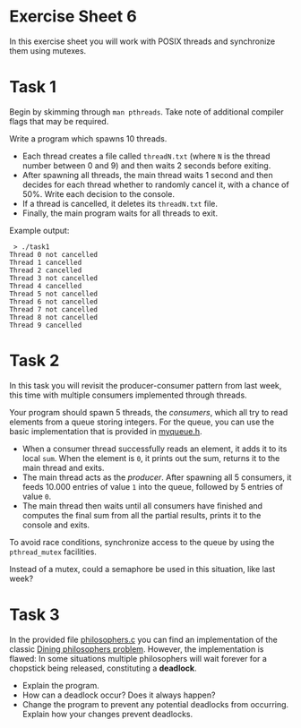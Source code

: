 # Exercise Sheet 6

In this exercise sheet you will work with POSIX threads and synchronize them
using mutexes.

# Task 1

Begin by skimming through `man pthreads`. Take note of additional compiler
flags that may be required.

Write a program which spawns 10 threads.

- Each thread creates a file called `threadN.txt` (where `N` is the thread
  number between 0 and 9) and then waits 2 seconds before exiting.
- After spawning all threads, the main thread waits 1 second and
  then decides for each thread whether to randomly cancel it, with a chance of
  50%. Write each decision to the console.
- If a thread is cancelled, it deletes its `threadN.txt` file.
- Finally, the main program waits for all threads to exit.

Example output:

```
 > ./task1
Thread 0 not cancelled
Thread 1 cancelled
Thread 2 cancelled
Thread 3 not cancelled
Thread 4 cancelled
Thread 5 not cancelled
Thread 6 not cancelled
Thread 7 not cancelled
Thread 8 not cancelled
Thread 9 cancelled
```

# Task 2

In this task you will revisit the producer-consumer pattern from last week,
this time with multiple consumers implemented through threads.

Your program should spawn 5 threads, the _consumers_, which all try to read
elements from a queue storing integers. For the queue, you can use the basic
implementation that is provided in [myqueue.h](task2/myqueue.h).

- When a consumer thread successfully reads an element, it adds it to its
  local `sum`. When the element is `0`, it prints out the sum, returns it
  to the main thread and exits.
- The main thread acts as the _producer_. After spawning all 5 consumers, it
  feeds 10.000 entries of value `1` into the queue, followed by 5 entries of
  value `0`.
- The main thread then waits until all consumers have finished and computes
  the final sum from all the partial results, prints it to the console and
  exits.

To avoid race conditions, synchronize access to the queue by using the
`pthread_mutex` facilities.

Instead of a mutex, could a semaphore be used in this situation, like last
week?

# Task 3

In the provided file [philosophers.c](task3/philosophers.c) you can find an
implementation of the classic
[Dining philosophers problem](https://en.wikipedia.org/wiki/Dining_philosophers_problem).
However, the implementation is flawed: In some situations multiple philosophers
will wait forever for a chopstick being released, constituting a
**deadlock**.

- Explain the program.
- How can a deadlock occur? Does it always happen?
- Change the program to prevent any potential deadlocks from occurring.
  Explain how your changes prevent deadlocks.
